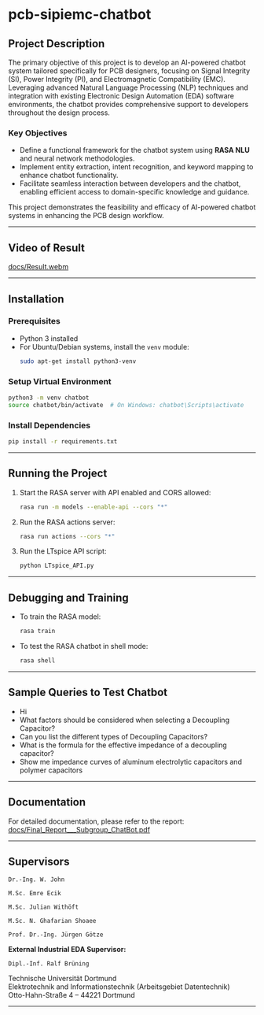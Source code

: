 # pcb-sipiemc-chatbot

## Project Description

The primary objective of this project is to develop an AI-powered chatbot system tailored specifically for PCB designers, focusing on Signal Integrity (SI), Power Integrity (PI), and Electromagnetic Compatibility (EMC). Leveraging advanced Natural Language Processing (NLP) techniques and integration with existing Electronic Design Automation (EDA) software environments, the chatbot provides comprehensive support to developers throughout the design process.

### Key Objectives
- Define a functional framework for the chatbot system using **RASA NLU** and neural network methodologies.
- Implement entity extraction, intent recognition, and keyword mapping to enhance chatbot functionality.
- Facilitate seamless interaction between developers and the chatbot, enabling efficient access to domain-specific knowledge and guidance.

This project demonstrates the feasibility and efficacy of AI-powered chatbot systems in enhancing the PCB design workflow.

---

## Video of Result
[docs/Result.webm](docs/Result.mp4)

---

## Installation

### Prerequisites
- Python 3 installed  
- For Ubuntu/Debian systems, install the `venv` module:
  ```bash
  sudo apt-get install python3-venv
  ```

### Setup Virtual Environment
```bash
python3 -m venv chatbot
source chatbot/bin/activate  # On Windows: chatbot\Scripts\activate
```

### Install Dependencies
```bash
pip install -r requirements.txt
```

---

## Running the Project

1. Start the RASA server with API enabled and CORS allowed:
   ```bash
   rasa run -m models --enable-api --cors "*"
   ```
2. Run the RASA actions server:
   ```bash
   rasa run actions --cors "*"
   ```
3. Run the LTspice API script:
   ```bash
   python LTspice_API.py
   ```

---

## Debugging and Training

- To train the RASA model:
  ```bash
  rasa train
  ```
- To test the RASA chatbot in shell mode:
  ```bash
  rasa shell
  ```

---

## Sample Queries to Test Chatbot

- Hi
- What factors should be considered when selecting a Decoupling Capacitor?
- Can you list the different types of Decoupling Capacitors?
- What is the formula for the effective impedance of a decoupling capacitor?
- Show me impedance curves of aluminum electrolytic capacitors and polymer capacitors

---

## Documentation

For detailed documentation, please refer to the report:  
[docs/Final_Report___Subgroup_ChatBot.pdf](docs/Final_Report___Subgroup_ChatBot.pdf)

---

## Supervisors

    Dr.-Ing. W. John

    M.Sc. Emre Ecik

    M.Sc. Julian Withöft

    M.Sc. N. Ghafarian Shoaee

    Prof. Dr.-Ing. Jürgen Götze

**External Industrial EDA Supervisor:**

    Dipl.-Inf. Ralf Brüning

Technische Universität Dortmund  
Elektrotechnik and Informationstechnik (Arbeitsgebiet Datentechnik)  
Otto-Hahn-Straße 4 – 44221 Dortmund

---
